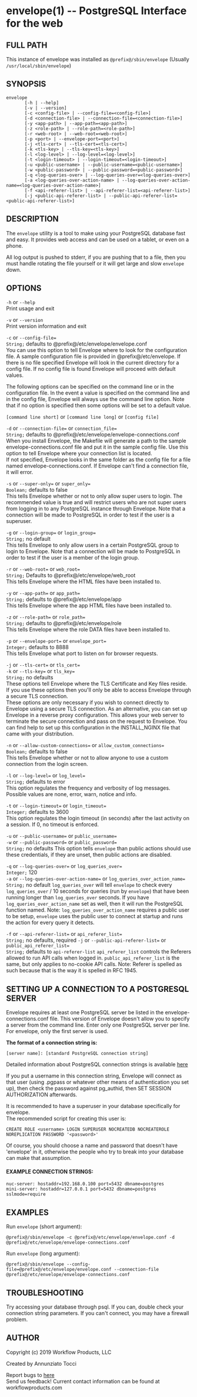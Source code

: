 envelope(1) -- PostgreSQL Interface for the web
===================================================

## FULL PATH
This instance of envelope was installed as `@prefix@/sbin/envelope` (Usually `/usr/local/sbin/envelope`)

## SYNOPSIS
```
envelope
       [-h | --help]
       [-v | --version]
       [-c <config-file> | --config-file=<config-file>]
       [-d <connection-file> | --connection-file=<connection-file>]
       [-y <app-path> | --app-path=<app-path>]
       [-z <role-path> | --role-path=<role-path>]
       [-r <web-root> | --web-root=<web-root>]
       [-p <port> | --envelope-port=<port>]
       [-j <tls-cert> | --tls-cert=<tls-cert>]
       [-k <tls-key> | --tls-key=<tls-key>]
       [-l <log-level> | --log-level=<log-level>]
       [-t <login-timeout> | --login-timeout=<login-timeout>]
       [-u <public-username> | --public-username=<public-username>]
       [-w <public-password> | --public-password=<public-password>]
       [-q <log-queries-over> | --log-queries-over=<log-queries-over>]
       [-a <log-queries-over-action-name> | --log-queries-over-action-name=<log-queries-over-action-name>]
       [-f <api-referer-list> | --api-referer-list=<api-referer-list>]
       [-j <public-api-referer-list> | --public-api-referer-list=<public-api-referer-list>]
```

## DESCRIPTION
The `envelope` utility is  a tool to make using your PostgreSQL database fast and easy. It provides web access and can be used on a tablet, or even on a phone.

All log output is pushed to stderr, if you are pushing that to a file, then you must handle rotating the file yourself or it will get large and slow `envelope` down.


## OPTIONS
`-h` or `--help`  
       Print usage and exit

`-v` or `--version`  
       Print version information and exit

`-c` or `--config-file=`  
       `String;` defaults to @prefix@/etc/envelope/envelope.conf  
       You can use this option to tell Envelope where to look for the configuration file. A sample configuration file is provided in @prefix@/etc/envelope. If there is no file specified Envelope will look in the current directory for a config file. If no config file is found Envelope will proceed with default values.

The following options can be specified on the command line or in the configuration file. In the event a value is specified on the command line and in the config file, Envelope will always use the command line option. Note that if no option is specified then some options will be set to a default value.

`[command line short]` or `[command line long]` or `[config file]`

`-d` or `--connection-file=` or `connection_file=`  
       `String;` defaults to @prefix@/etc/envelope/envelope-connections.conf  
       When you install Envelope, the Makefile will generate a path to the sample envelope-connections.conf file and put it in the sample config file. Use this option to tell Envelope where your connection list is located.  
       If not specified, Envelope looks in the same folder as the config file for a file named envelope-connections.conf. If Envelope can't find a connection file, it will error.

`-s` or `--super-only=` or `super_only=`  
       `Boolean;` defaults to false  
       This tells Envelope whether or not to only allow super users to login. The recommended value is true and will restrict users who are not super users from logging in to any PostgreSQL instance through Envelope. Note that a connection will be made to PostgreSQL in order to test if the user is a superuser.  

`-g` or `--login-group=` or `login_group=`  
       `String;` no default  
       This tells Envelope to only allow users in a certain PostgreSQL group to login to Envelope. Note that a connection will be made to PostgreSQL in order to test if the user is a member of the login group.

`-r` or `--web-root=` or `web_root=`  
       `String;` Defaults to @prefix@/etc/envelope/web_root  
       This tells Envelope where the HTML files have been installed to.

`-y` or `--app-path=` or `app_path=`  
       `String;` defaults to @prefix@/etc/envelope/app  
       This tells Envelope where the app HTML files have been installed to.

`-z` or `--role-path=` or `role_path=`  
       `String;` defaults to @prefix@/etc/envelope/role  
       This tells Envelope where the role DATA files have been installed to.

`-p` or `--envelope-port=` or `envelope_port=`  
       `Integer;` defaults to 8888  
       This tells Envelope what port to listen on for browser requests.

`-j` or `--tls-cert=` or `tls_cert=`  
`-k` or `--tls-key=` or `tls_key=`  
       `String;` no defaults  
       These options tell Envelope where the TLS Certificate and Key files reside. If you use these options then you'll only be able to access Envelope through a secure TLS connection.  
       These options are only necessary if you wish to connect directly to Envelope using a secure TLS connection. As an alternative, you can set up Envelope in a reverse proxy configuration. This allows your web server to terminate the secure connection and pass on the request to Envelope. You can find help to set up this configuration in the INSTALL_NGINX file that came with your distribution.

`-n` or `--allow-custom-connections=` or `allow_custom_connections=`  
       `Boolean;` defaults to false  
       This tells Envelope whether or not to allow anyone to use a custom connection from the login screen.

`-l` or `--log-level=` or `log_level=`  
       `String;` defaults to error  
       This option regulates the frequency and verbosity of log messages. Possible values are none, error, warn, notice and info.

`-t` or `--login-timeout=` or `login_timeout=`  
       `Integer;` defaults to 3600  
       This option regulates the login timeout (in seconds) after the last activity on a session.
	   If 0, no timeout is enforced.

`-u` or `--public-username=` or `public_username=`  
`-w` or `--public-password=` or `public_password=`  
       `String;` no defaults
       This option tells `envelope` than public actions should use these credentials, if they are unset, then public actions are disabled.

`-q` or `--log-queries-over=` or `log_queries_over=`  
       `Integer;` 120  
`-a` or `--log-queries-over-action-name=` or `log_queries_over_action_name=`  
       `String;` no default
       `log_queries_over` will tell `envelope` to check every `log_queries_over` / 10 seconds for queries (run by `envelope`) that have been running longer than `log_queries_over` seconds. If you have `log_queries_over_action_name` set as well, then it will run the PostgreSQL function named. Note: `log_queries_over_action_name` requires a public user to be setup, `envelope` uses the public user to connect at startup and runs the action for every query it detects.

`-f` or `--api-referer-list=` or `api_referer_list=`  
       `String;` no defaults, required
`-j` or `--public-api-referer-list=` or `public_api_referer_list=`  
       `String;` defaults to `api-referer-list`
       `api_referer_list` controls the Referers allowed to run API calls when logged in. `public_api_referer_list` is the same, but only applies to no-cookie API calls. Note: Referer is spelled as such because that is the way it is spelled in RFC 1945. 

## SETTING UP A CONNECTION TO A POSTGRESQL SERVER

Envelope requires at least one PostgreSQL server be listed in the envelope-connections.conf file. This version of Envelope doesn't allow you to specify a server from the command line. Enter only one PostgreSQL server per line. For envelope, only the first server is used.

**The format of a connection string is:**  
```
[server name]: [standard PostgreSQL connection string]
```

Detailed information about PostgreSQL connection strings is available [here](http://www.postgresql.org/docs/current/static/libpq-connect.html)

If you put a username in this connection string, Envelope will connect as that user (using .pgpass or whatever other means of authentication you set up), then check the password against pg_authid, then SET SESSION AUTHORIZATION afterwards.

It is recommended to have a superuser in your database specifically for envelope.  
The recommended script for creating this user is:  
```
CREATE ROLE <username> LOGIN SUPERUSER NOCREATEDB NOCREATEROLE NOREPLICATION PASSWORD '<password>'
```

Of course, you should choose a name and password that doesn't have 'envelope' in it, otherwise the people who try to break into your database can make that assumption.

#### EXAMPLE CONNECTION STRINGS:
```
nuc-server: hostaddr=192.168.0.100 port=5432 dbname=postgres
mini-server: hostaddr=127.0.0.1 port=5432 dbname=postgres sslmode=require
```

## EXAMPLES
Run `envelope` (short argument):
```
@prefix@/sbin/envelope -c @prefix@/etc/envelope/envelope.conf -d @prefix@/etc/envelope/envelope-connections.conf
```

Run `envelope` (long argument):
```
@prefix@/sbin/envelope --config-file=@prefix@/etc/envelope/envelope.conf --connection-file @prefix@/etc/envelope/envelope-connections.conf
```

## TROUBLESHOOTING
Try accessing your database through psql. If you can, double check your connection string parameters. If you can't connect, you may have a firewall problem.


## AUTHOR
Copyright (c) 2019 Workflow Products, LLC

Created by Annunziato Tocci

Report bugs to [here](https://github.com/workflowproducts/envelope/issues)  
Send us feedback! Current contact information can be found at workflowproducts.com  
